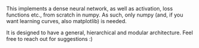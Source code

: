 This implements a dense neural network, as well as activation, loss functions etc., from scratch in numpy.
As such, only numpy (and, if you want learning curves, also matplotlib) is needed.

It is designed to have a general, hierarchical and modular architecture. 
Feel free to reach out for suggestions :)